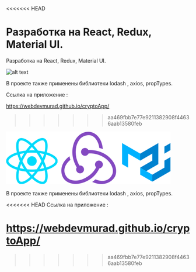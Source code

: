 <!-- https://api.coincap.io/v2/assets -->


<<<<<<< HEAD

Разработка на React, Redux, Material UI. 
=======
Разработка на React, Redux, Material UI. 

![alt text](src/img/stek.png)

В проекте также применены библиотеки lodash , axios, propTypes. 

Ссылка на приложение :

https://webdevmurad.github.io/cryptoApp/
>>>>>>> aa469fbb7e77e9211382908f44636aab13580feb

![alt text](public/stek.png)

В проекте также применены библиотеки lodash , axios, propTypes. 

<<<<<<< HEAD
Ссылка на приложение :

https://webdevmurad.github.io/cryptoApp/
=======
>>>>>>> aa469fbb7e77e9211382908f44636aab13580feb
